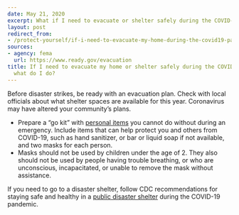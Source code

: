 ```yaml
---
date: May 21, 2020
excerpt: What if I need to evacuate or shelter safely during the COVID-19 pandemic?
layout: post
redirect_from:
- /protect-yourself/if-i-need-to-evacuate-my-home-during-the-covid19-pandemic/
sources:
- agency: fema
  url: https://www.ready.gov/evacuation
title: If I need to evacuate my home or shelter safely during the COVID-19 pandemic
  what do I do?
---
```


Before disaster strikes, be ready with an evacuation plan. Check with local officials about what shelter spaces are available for this year. Coronavirus may have altered your community’s plans.
* Prepare a “go kit” with [personal items](https://www.ready.gov/kit) you cannot do without during an emergency. Include items that can help protect you and others from COVID-19, such as hand sanitizer, or bar or liquid soap if not available, and two masks for each person.
* Masks should not be used by children under the age of 2. They also should not be used by people having trouble breathing, or who are unconscious, incapacitated, or unable to remove the mask without assistance.

If you need to go to a disaster shelter, follow CDC recommendations for staying safe and healthy in a [public disaster shelter](https://www.cdc.gov/disasters/hurricanes/covid-19/public-disaster-shelter-during-covid.html) during the COVID-19 pandemic.